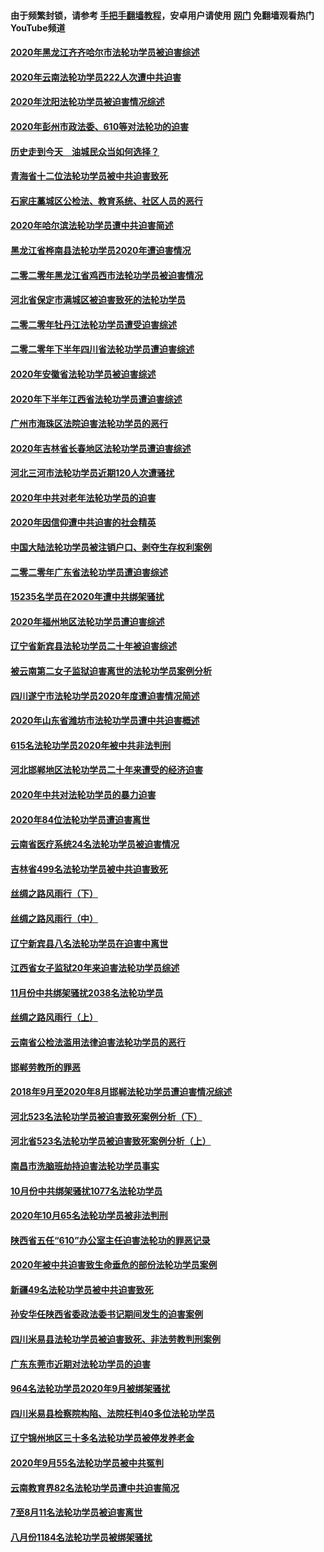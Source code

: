 #### 由于频繁封锁，请参考 [手把手翻墙教程](https://github.com/gfw-breaker/guides/wiki/)，安卓用户请使用 [网门](https://github.com/gfw-breaker/nogfw/blob/master/dl.md?t=01291000) 免翻墙观看热门YouTube频道 

#### [2020年黑龙江齐齐哈尔市法轮功学员被迫害综述](../pages/328/419175.md?t=01291000) 

#### [2020年云南法轮功学员222人次遭中共迫害](../pages/328/419130.md?t=01291000) 

#### [2020年沈阳法轮功学员被迫害情况综述](../pages/328/419088.md?t=01291000) 

#### [2020年彭州市政法委、610等对法轮功的迫害](../pages/328/419092.md?t=01291000) 

#### [历史走到今天　油城民众当如何选择？](../pages/328/419084.md?t=01291000) 

#### [青海省十二位法轮功学员被中共迫害致死](../pages/328/419002.md?t=01291000) 

#### [石家庄藁城区公检法、教育系统、社区人员的恶行](../pages/328/419000.md?t=01291000) 

#### [2020年哈尔滨法轮功学员遭中共迫害简述](../pages/328/418966.md?t=01291000) 

#### [黑龙江省桦南县法轮功学员2020年遭迫害情况](../pages/328/418993.md?t=01291000) 

#### [二零二零年黑龙江省鸡西市法轮功学员被迫害情况](../pages/328/418957.md?t=01291000) 

#### [河北省保定市满城区被迫害致死的法轮功学员](../pages/328/418806.md?t=01291000) 

#### [二零二零年牡丹江法轮功学员遭受迫害综述](../pages/328/418822.md?t=01291000) 

#### [二零二零年下半年四川省法轮功学员遭迫害综述](../pages/328/418762.md?t=01291000) 

#### [2020年安徽省法轮功学员被迫害综述](../pages/328/418751.md?t=01291000) 

#### [2020年下半年江西省法轮功学员遭迫害综述](../pages/328/418732.md?t=01291000) 

#### [广州市海珠区法院迫害法轮功学员的恶行](../pages/328/418722.md?t=01291000) 

#### [2020年吉林省长春地区法轮功学员遭迫害综述](../pages/328/418422.md?t=01291000) 

#### [河北三河市法轮功学员近期120人次遭骚扰](../pages/328/418620.md?t=01291000) 

#### [2020年中共对老年法轮功学员的迫害](../pages/328/418627.md?t=01291000) 

#### [2020年因信仰遭中共迫害的社会精英](../pages/328/418601.md?t=01291000) 

#### [中国大陆法轮功学员被注销户口、剥夺生存权利案例](../pages/328/418575.md?t=01291000) 

#### [二零二零年广东省法轮功学员遭迫害综述](../pages/328/418452.md?t=01291000) 

#### [15235名学员在2020年遭中共绑架骚扰](../pages/328/418447.md?t=01291000) 

#### [2020年福州地区法轮功学员遭迫害综述](../pages/328/418352.md?t=01291000) 

#### [辽宁省新宾县法轮功学员二十年被迫害综述](../pages/328/418318.md?t=01291000) 

#### [被云南第二女子监狱迫害离世的法轮功学员案例分析](../pages/328/417986.md?t=01291000) 

#### [四川遂宁市法轮功学员2020年度遭迫害情况简述](../pages/328/418083.md?t=01291000) 

#### [2020年山东省潍坊市法轮功学员遭中共迫害概述](../pages/328/418128.md?t=01291000) 

#### [615名法轮功学员2020年被中共非法判刑](../pages/328/418123.md?t=01291000) 

#### [河北邯郸地区法轮功学员二十年来遭受的经济迫害](../pages/328/417554.md?t=01291000) 

#### [2020年中共对法轮功学员的暴力迫害](../pages/328/416854.md?t=01291000) 

#### [2020年84位法轮功学员遭迫害离世](../pages/328/416947.md?t=01291000) 

#### [云南省医疗系统24名法轮功学员被迫害情况](../pages/328/416978.md?t=01291000) 

#### [吉林省499名法轮功学员被中共迫害致死](../pages/328/416519.md?t=01291000) 

#### [丝绸之路风雨行（下）](../pages/328/416166.md?t=01291000) 

#### [丝绸之路风雨行（中）](../pages/328/416165.md?t=01291000) 

#### [辽宁新宾县八名法轮功学员在迫害中离世](../pages/328/416383.md?t=01291000) 

#### [江西省女子监狱20年来迫害法轮功学员综述](../pages/328/416327.md?t=01291000) 

#### [11月份中共绑架骚扰2038名法轮功学员](../pages/328/416210.md?t=01291000) 

#### [丝绸之路风雨行（上）](../pages/328/416167.md?t=01291000) 

#### [云南省公检法滥用法律迫害法轮功学员的恶行](../pages/328/416012.md?t=01291000) 

#### [邯郸劳教所的罪恶](../pages/328/415894.md?t=01291000) 

#### [2018年9月至2020年8月邯郸法轮功学员遭迫害情况综述](../pages/328/415563.md?t=01291000) 

#### [河北523名法轮功学员被迫害致死案例分析（下）](../pages/328/414942.md?t=01291000) 

#### [河北省523名法轮功学员被迫害致死案例分析（上）](../pages/328/414941.md?t=01291000) 

#### [南昌市洗脑班劫持迫害法轮功学员事实](../pages/328/415048.md?t=01291000) 

#### [10月份中共绑架骚扰1077名法轮功学员](../pages/328/414995.md?t=01291000) 

#### [2020年10月65名法轮功学员被非法判刑](../pages/328/414617.md?t=01291000) 

#### [陕西省五任“610”办公室主任迫害法轮功的罪恶记录](../pages/328/414486.md?t=01291000) 

#### [2020年被中共迫害致生命垂危的部份法轮功学员案例](../pages/328/414427.md?t=01291000) 

#### [新疆49名法轮功学员被中共迫害致死](../pages/328/414290.md?t=01291000) 

#### [孙安华任陕西省委政法委书记期间发生的迫害案例](../pages/328/414015.md?t=01291000) 

#### [四川米易县法轮功学员被迫害致死、非法劳教判刑案例](../pages/328/413847.md?t=01291000) 

#### [广东东莞市近期对法轮功学员的迫害](../pages/328/413888.md?t=01291000) 

#### [964名法轮功学员2020年9月被绑架骚扰](../pages/328/413838.md?t=01291000) 

#### [四川米易县检察院构陷、法院枉判40多位法轮功学员](../pages/328/413691.md?t=01291000) 

#### [辽宁锦州地区三十多名法轮功学员被停发养老金](../pages/328/413687.md?t=01291000) 

#### [2020年9月55名法轮功学员被中共冤判](../pages/328/413572.md?t=01291000) 

#### [云南教育界82名法轮功学员遭中共迫害简况](../pages/328/413422.md?t=01291000) 

#### [7至8月11名法轮功学员被迫害离世](../pages/328/412209.md?t=01291000) 

#### [八月份1184名法轮功学员被绑架骚扰](../pages/328/411862.md?t=01291000) 

